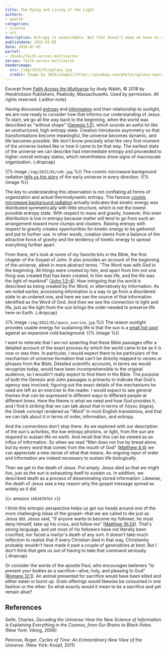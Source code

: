 ```yaml
---
title: The Dying and Living of the Light
authors:
- awalsh
categories:
- science
- art
description: Entropy is unavoidable. But that doesn't mean we have no choice about its consequences and who experiences them.
publishdate: 2022-01-05
date: 2018-07-01
partof:
- /books/faith-across-multiverse/
series: faith-across-multiverse
headerimage:
  src: /img/2022/01/galaxy.jpg
  credit: Image by [Wikiimages](https://pixabay.com/photos/galaxy-space-universe-night-sky-11098/)
---
```

Excerpt from [*Faith Across the Multiverse*](https://www.amazon.com/Faith-Across-Multiverse-Parables-Science/dp/1683070763/) by Andy Walsh, &copy; 2018 by Hendrickson Publishers, Peabody, Massachusetts. Used by permission. All rights reserved.
{.editor-note}

Having discussed [entropy](https://en.wikipedia.org/wiki/Entropy) and [information](https://en.wikipedia.org/wiki/Information_theory) and their relationship to sunlight, we are now ready to consider how that informs our understanding of Jesus. To start, we go all the way back to the beginning, when the world was described as "without shape" ([Genesis 1:2](https://netbible.org/bible/Genesis+1)), which sounds an awful lot like an unstructured, high entropy state. Creation introduces asymmetry so that transformations become meaningful, the universe becomes dynamic, and life becomes possible. We don't know precisely what the very first moment of the universe looked like or how it came to be that way. The earliest state of the universe we can describe had intermediate entropy and proceeded to higher overall entropy states, which nevertheless show signs of macroscale organization.
{.dropcap}

{{% image `/img/2022/01/cmb.jpg` %}}
The cosmic microwave background radiation [tells us the story](https://sos.noaa.gov/catalog/datasets/cosmic-microwave-background-wmap-first-year/) of the early universe in every direction.
{{% /image %}}

The key to understanding this observation is not conflating all forms of organization and actual thermodynamic entropy. The famous [cosmic microwave background radiation](https://en.wikipedia.org/wiki/Cosmic_microwave_background) actually indicates that kinetic energy was distributed symmetrically with little structure, which is not the lowest possible entropy state. With respect to mass and gravity, however, this even distribution is low in entropy because matter will tend to go from such an arrangement toward more clumps and clusters. Raising entropy with respect to gravity creates opportunities for kinetic energy to be gathered and put to further use. In other words, creation stems from a balance of the attractive force of gravity and the tendency of kinetic energy to spread everything further apart.

From there, let's look at some of my favorite bits in the Bible, the first chapter of the Gospel of John. It also provides an account of the beginning of the universe, albeit in more abstract terms. "The Word was with God in the beginning. All things were created by him, and apart from him not one thing was created that has been created. In him was life, and the life was the light of mankind" ([John 1:2–4](https://netbible.org/bible/John+1)). How intriguing that the world is described as being created by the Word, or alternatively by information. As we noted earlier, processing information is a way to go from a disordered state to an ordered one, and here we see the source of that information identified as the Word of God. And then we see the connection to light and life, just as the light from the sun brings the order needed to preserve life here on Earth.
{.dropcap}

{{% image `/img/2022/01/space_sunrise.jpg` %}}
The reason sunlight provides usable energy for sustaining life is that the sun is a [small hot spot](https://pixabay.com/illustrations/earth-space-sunlight-sun-rays-1756274/) against an expansive cold background.
{{% /image %}}

I want to reiterate that I am not asserting that these Bible passages offer a detailed account of the exact process by which the world came to be as it is now or was then. In particular, I would expect there to be particulars of the mechanism of universe-formation that can't be directly mapped to verses or phrases from the Bible. Detailed scientific accounts, in terms we would recognize today, would have been incomprehensible to the original audience, so I wouldn't really expect to find them in the Bible. The purpose of both the Genesis and John passages is primarily to indicate that God's agency was involved; figuring out the exact details of the mechanisms he used are left as an exercise to the reader. I would expect to see general themes that can be expressed in different ways to different people at different times. Here the theme is what we need and how God provides it, and I find it striking that we can talk about that in terms of Λόγος (logos), the Greek concept rendered as "Word" in most English translations, and that we can talk about it in terms of order, information, and entropy.

And the connections don't stop there. As we explored with our description of the sun's activities, the low entropy photons, or light, from the sun are required to sustain life on earth. And recall that this can be viewed as an influx of information. So when we read "Man does not live by bread alone, but by every word that comes from the mouth of God" ([Matthew 4:4](https://netbible.org/bible/Matthew+4)) we can appreciate a new sense of what that means. An ongoing input of order and information are indeed necessary to sustain life biologically.

Then we get to the death of Jesus. Put simply, Jesus died so that we might live, just as the sun is exhausting itself to sustain us. In addition, we described death as a process of disseminating stored information. Likewise, the death of Jesus was a key reason why the gospel message spread as widely as it did.

{{< amazon `1683070763` >}}

I think this entropic perspective helps us get our heads around one of the more challenging ideas of the gospel—that we are called to die just as Jesus did. Jesus said, "If anyone wants to become my follower, he must deny himself, take up his cross, and follow me" ([Matthew 16:24](https://netbible.org/bible/Matthew+16)). That's strong language, and yet most of his followers have not literally been crucified, nor faced a martyr's death of any sort. It doesn't take much reflection to realize that if every Christian died in that way, Christianity probably wouldn't have made it past a couple of generations at best. But I don't think that gets us out of having to take that command seriously.
{.dropcap}

Or consider the words of the apostle Paul, who encourages believers "to present your bodies as a sacrifice—alive, holy, and pleasing to God" ([Romans 12:1](https://netbible.org/bible/Romans+12)). An animal presented for sacrifice would have been killed and either eaten or burnt up. Grain offerings would likewise be consumed in one fashion or the other. So what exactly would it mean to be a sacrifice and yet remain alive?

<div class=references>

## References

Seife, Charles. _Decoding the Universe: How the New Science of Information Is Explaining Everything in the Cosmos, from Our Brains to Black Holes_. (New York: Viking, 2006)

Penrose, Roger. _Cycles of Time: An Extraordinary New View of the Universe_. (New York: Knopf, 2011)

</div>

